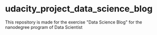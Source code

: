 # udacity_project_data_science_blog
This repository is made for the exercise "Data Science Blog" for the nanodegree program of Data Scientist

